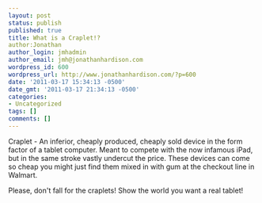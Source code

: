 ```yaml
---
layout: post
status: publish
published: true
title: What is a Craplet!?
author:Jonathan
author_login: jmhadmin
author_email: jmh@jonathanhardison.com
wordpress_id: 600
wordpress_url: http://www.jonathanhardison.com/?p=600
date: '2011-03-17 15:34:13 -0500'
date_gmt: '2011-03-17 21:34:13 -0500'
categories:
- Uncategorized
tags: []
comments: []
---
```

Craplet - An inferior, cheaply produced, cheaply sold device in the form factor of a tablet computer. Meant to compete with the now infamous iPad, but in the same stroke vastly undercut the price. These devices can come so cheap you might just find them mixed in with gum at the checkout line in Walmart.

Please, don't fall for the craplets! Show the world you want a real tablet!
